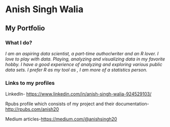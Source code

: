 <h1>Anish Singh Walia</h1>

<h2>My Portfolio</h2>
 
 <h3>What I do?</h3>
 
 <i>I am an aspiring data scientist, a part-time author/writer and an R lover.
 I love to play with data. Playing, analyzing and visualizing data in my favorite hobby. I have a good experience of analyzing and exploring various public data sets.  I prefer R as my tool as , I am more of a statistics person.</i>
 
 
 <h3>Links to my profiles</h3>
 
LinkedIn- https://www.linkedin.com/in/anish-singh-walia-924529103/

Rpubs profile which consists of my project and their documentation-http://rpubs.com/anish20

Medium articles-https://medium.com/@anishsingh20


